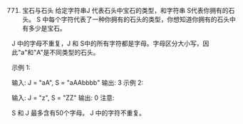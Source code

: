 771. 宝石与石头
 给定字符串J 代表石头中宝石的类型，和字符串 S代表你拥有的石头。 S 中每个字符代表了一种你拥有的石头的类型，你想知道你拥有的石头中有多少是宝石。

J 中的字母不重复，J 和 S中的所有字符都是字母。字母区分大小写，因此"a"和"A"是不同类型的石头。

示例 1:

输入: J = "aA", S = "aAAbbbb"
输出: 3
示例 2:

输入: J = "z", S = "ZZ"
输出: 0
注意:

S 和 J 最多含有50个字母。
 J 中的字符不重复。